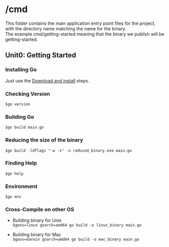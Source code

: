 # /cmd
This folder contains the main application entry point files for the project, with the directory name matching the name for the binary.  
The example cmd/getting-started meaning that the binary we publish will be getting-started.  

## Unit0: Getting Started

### Installing Go
Just use the [Download and install](https://go.dev/doc/install) steps.

### Checking Version
```$go version  ```

### Building Go
```$go build main.go  ```

### Reducing the size of the binary
```$go build -ldflags "-w -s" -o reduced_binary.exe main.go ```

### Finding Help ###
```$go help ```

### Environment 
```$go env ```
### Cross-Compile on other OS  
- Building binary for Unix  
```$goos=linux goarch=amd64 go build -o linux_binary main.go ```

- Building binary for Mac  
```$goos=darwin goarch=amd64 go build -o mac_binary main.go ```